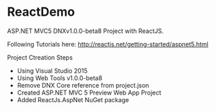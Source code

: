 # ReactDemo

ASP.NET MVC5 DNXv1.0.0-beta8 Project with ReactJS.

Following Tutorials here:
<http://reactjs.net/getting-started/aspnet5.html>

Project Ctreation Steps
* Using Visual Studio 2015
* Using Web Tools v1.0.0-beta8
* Remove DNX Core reference from project.json
* Created ASP.NET MVC 5 Preview Web App Project
* Added ReactJs.AspNet NuGet package

